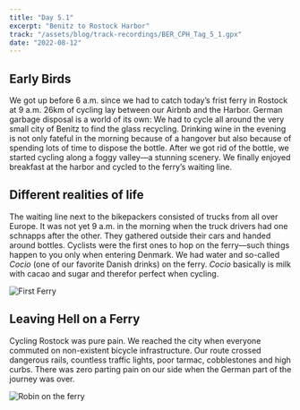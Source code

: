 ```yaml
---
title: "Day 5.1"
excerpt: "Benitz to Rostock Harbor"
track: "/assets/blog/track-recordings/BER_CPH_Tag_5_1.gpx"
date: "2022-08-12"
---
```


## Early Birds

We got up before 6 a.m. since we had to catch today’s frist ferry in Rostock at 9 a.m. 26km of cycling lay between our Airbnb and the Harbor. German garbage disposal is a world of its own: We had to cycle all around the very small city of Benitz to find the glass recycling. Drinking wine in the evening is not only fateful in the morning because of a hangover but also because of spending lots of time to dispose the bottle. After we got rid of the bottle, we started cycling along a foggy valley—a stunning scenery. We finally enjoyed breakfast at the harbor and cycled to the ferry’s waiting line. 

## Different realities of life

The waiting line next to the bikepackers consisted of trucks from all over Europe. It was not yet 9 a.m. in the morning when the truck drivers had one schnapps after the other. They gathered outside their cars and handed around bottles. 
Cyclists were the first ones to hop on the ferry—such things happen to you only when entering Denmark. We had water and so-called *Cocio* (one of our favorite Danish drinks) on the ferry. *Cocio* basically is milk with cacao and sugar and therefor perfect when cycling. 

![First Ferry]($BASEPATH/assets/blog/images/day5.1_first-ferry.jpg)

## Leaving Hell on a Ferry

Cycling Rostock was pure pain. We reached the city when everyone commuted on non-existent bicycle infrastructure. Our route crossed dangerous rails, countless traffic lights, poor tarmac, cobblestones and high curbs. There was zero parting pain on our side when the German part of the journey was over.

![Robin on the ferry]($BASEPATH/assets/blog/images/day5.1_first-ferry-Robin.jpg)
